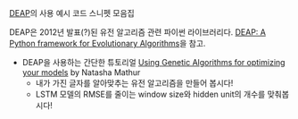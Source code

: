 [DEAP](https://github.com/deap/deap)의 사용 예시 코드 스니펫 모음집

DEAP은 2012년 발표(?)된 유전 알고리즘 관련 파이썬 라이브러리다.  [DEAP: A Python framework for Evolutionary Algorithms](https://www.researchgate.net/publication/235707002_DEAP_A_Python_framework_for_Evolutionary_Algorithms)을 참고.

- DEAP을 사용하는 간단한 튜토리얼 [Using Genetic Algorithms for optimizing your models](https://hub.packtpub.com/using-genetic-algorithms-for-optimizing-your-models-tutorial/) by Natasha Mathur
    - 내가 가진 글자를 알아맞추는 유전 알고리즘을 만들어 봅시다! 
    - LSTM 모델의 RMSE를 줄이는 window size와 hidden unit의 개수를 맞춰봅시다! 
